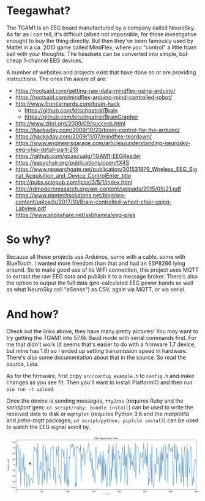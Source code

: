 # Teegawhat?

The TGAM1 is an EEG board manufactured by a company called NeuroSky. As far as I can tell, it's difficult (albeit not impossible, for those investigative enough) to buy the thing directly. But then they've been famously used by Mattel in a ca. 2010 game called MindFlex, where you "control" a little foam ball with your thoughts. The headsets can be converted into simple, but cheap 1-channel EEG devices.

A number of websites and projects exist that have done so or are providing instructions. The ones I'm aware of are:

- https://rootsaid.com/getting-raw-data-mindflex-using-arduino/
- https://rootsaid.com/mindflex-arduino-mind-controlled-robot/
- http://www.frontiernerds.com/brain-hack
  - https://github.com/kitschpatrol/Brain
  - https://github.com/kitschpatrol/BrainGrapher
- http://www.zibri.org/2009/09/success.html
- https://hackaday.com/2009/10/20/brain-control-for-the-arduino/
- https://hackaday.com/2009/11/07/mindflex-teardown/
- https://www.engineersgarage.com/articles/understanding-neurosky-eeg-chip-detail-part-213
- https://github.com/gpascualg/TGAM1-EEGReader
- https://easychair.org/publications/open/tX4S
- https://www.researchgate.net/publication/301531979_Wireless_EEG_Signal_Acquisition_and_Device_ControlEnter_title
- http://pubs.sciepub.com/jcsa/3/5/1/index.html
- http://rdmodernresearch.org/wp-content/uploads/2015/09/21.pdf
- https://www.pantechsolutions.net/blog/wp-content/uploads/2017/10/Brain-controlled-wheel-chair-using-Labview.pdf
- https://www.slideshare.net/ssbhamra/eeg-pres

# So why?

Because all those projects use Arduinos, some with a cable, some with BlueTooth. I wanted more freedom than that and had an ESP8266 lying around. So to make good use of its WiFi connection, this project uses MQTT to extract the raw EEG data and publish it to a message broker. There's also the option to output the full data (pre-calculated EEG power bands as well as what NeuroSky call "eSense") as CSV, again via MQTT, or via serial.

# And how?

Check out the links above, they have many pretty pictures! You may want to try getting the TGAM1 into 57.6k Baud mode with serial commands first. For me that didn't work (it seems that's easier to do with a firmware 1.7 device, but mine has 1.6) so I ended up setting transmission speed in hardware. There's also some documentation about that in the source. So read the source, Leia.

As for the firmware, first copy `src/config_example.h` to `config.h` and make changes as you see fit. Then you'll want to install PlatformIO and then run `pio run -t upload`.

Once the device is sending messages, `tty2csv` (requires Ruby and the _serialport_ gem; `cd script/ruby; bundle install`) can be used to write the received data to disk or `mqttplot` (requires Python 3.6 and the _matplotlib_ and _paho-mqtt_ packages; `cd script/python; pipfile install`) can be used to watch the EEG signal scroll by.

![Screenshot of matplotlib-based Graph](doc/screenshot.png)
